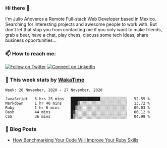 ### Hi there 👋

I'm Julio Añoveros a Remote Full-stack Web Developer based in Mexico. Searching for interesting projects and awesome people to work with. But don't let that stop you from contacting me if you only want to make friends, grab a beer, have a chat, play chess, discuss some tech ideas, share business opportunities... 

### :mailbox: How to reach me:

[![Follow on Twitter](https://img.shields.io/badge/--twitter?label=Twitter&logo=Twitter&style=social)](https://twitter.com/AnoverosJulio) [![Connect on LinkedIn](https://img.shields.io/badge/--linkedin?label=LinkedIn&logo=LinkedIn&style=social)](https://www.linkedin.com/in/jubaan)

### :construction_worker: This week stats by [WakaTime]('https://wakatime.com')
<!--START_SECTION:waka-->
```text
Week: 20 November, 2020 - 27 November, 2020

JavaScript   6 hrs 25 mins   █████████████░░░░░░░░░░░░   52.55 % 
Markdown     1 hr 40 mins    ███▒░░░░░░░░░░░░░░░░░░░░░   13.72 % 
Ruby         1 hr 6 mins     ██▒░░░░░░░░░░░░░░░░░░░░░░   09.03 % 
Bash         44 mins         █▓░░░░░░░░░░░░░░░░░░░░░░░   06.12 % 
CSS          36 mins         █▒░░░░░░░░░░░░░░░░░░░░░░░   04.99 % 
```
<!--END_SECTION:waka-->

### :newspaper: Blog Posts
<!-- BLOG-POST-LIST:START -->
- [How Benchmarking Your Code Will Improve Your Ruby Skills](https://dev.to/jubaan/how-benchmarking-your-code-will-improve-your-ruby-skills-2m83)
<!-- BLOG-POST-LIST:END -->


